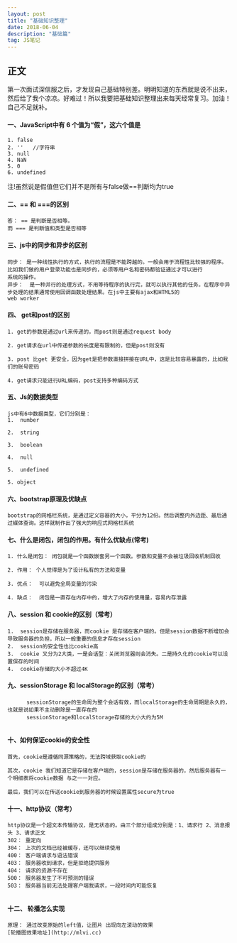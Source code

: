 ```yaml
---
layout: post
title: "基础知识整理"
date: 2018-06-04
description: "基础篇"
tag: JS笔记 
---
```


## 正文
  第一次面试深信服之后，才发现自己基础特别差。明明知道的东西就是说不出来，然后给了我个凉凉。好难过！所以我要把基础知识整理出来每天经常复习。加油！
  自己不足就补。
  #### 一、JavaScript中有 6 个值为“假”，这六个值是
```
1. false
2. ''   //字符串
3. null
4. NaN
5. 0
6. undefined
```
注!虽然说是假值但它们并不是所有与false做==判断均为true
<br>

 #### 二、== 和 ===的区别
 ```
 答： == 是判断是否相等。
 而 === 是判断值和类型是否相等
 
 ```
#### 三、js中的同步和异步的区别
```
同步： 是一种线性执行的方式，执行的流程是不能跨越的。一般会用于流程性比较强的程序。比如我们做的用户登录功能也是同步的，必须等用户名和密码都验证通过才可以进行
系统的操作。
异步：  是一种并行的处理方式，不用等待程序的执行完，就可以执行其他的任务。在程序中异步处理的结果通常使用回调函数处理结果。在js中主要有ajax和HTML5的
web worker
```
#### 四、 get和post的区别

```
1. get的参数是通过url来传递的，而post则是通过request body 

2. get请求在url中传递参数的长度是有限制的，但是post则没有

3. post 比get 更安全，因为get是把参数直接拼接在URL中，这是比较容易暴露的，比如我们的账号密码

4. get请求只能进行URL编码，post支持多种编码方式
```
#### 五、Js的数据类型

```
js中有6中数据类型，它们分别是：
1.  number

2.  string

3.  boolean

4.  null

5.  undefined

5. object

```

#### 六、bootstrap原理及优缺点

```
bootstrap的网格栏系统，是通过定义容器的大小，平分为12份。然后调整内外边距、最后通过媒体查询。这样就制作出了强大的响应式网格栏系统

```

#### 七、什么是闭包，闭包的作用。有什么优缺点(常考)

```
1. 什么是闭包： 闭包就是一个函数嵌套另一个函数。参数和变量不会被垃圾回收机制回收

2. 作用： 个人觉得是为了设计私有的方法和变量

3. 优点：  可以避免全局变量的污染

4. 缺点：  闭包是一直存在内存中的，增大了内存的使用量，容易内存泄露

```
#### 八、session 和 cookie的区别（常考）

```
1.  session是存储在服务器，而cookie 是存储在客户端的。但是session数据不断增加会导致服务器的负担，所以一般重要的信息才存在session
2.  session的安全性也比cookie高
3.  cookie 又分为2大类，一是会话型：关闭浏览器则会消失。二是持久化的cookie可以设置保存的时间
4.  cookie存储的大小不超过4K
```
#### 九、sessionStorage 和 localStorage的区别（常考）

```
      sessionStorage的生命周为整个会话有效，而localStorage的生命周期是永久的，也就是说如果不主动删除是一直存在的
      sessionStorage和localStorage存储的大小大约为5M


```
#### 十、如何保证cookie的安全性

```
首先，cookie是遵循同源策略的，无法跨域获取cookie的

其次，cookie 我们知道它是存储在客户端的，session是存储在服务器的，然后服务器有一个明细表将cookie数据 与之一一对应。

最后，我们可以在传送cookie到服务器的时候设置属性secure为true

```

#### 十一、http协议（常考）

```
http协议是一个超文本传输协议，是无状态的。由三个部分组成分别是：1、请求行 2、消息报头 3、请求正文 
302： 重定向
304： 上次的文档已经被缓存，还可以继续使用
400： 客户端请求与语法错误
403： 服务器收到请求，但是拒绝提供服务
404： 请求的资源不存在
500： 服务器发生了不可预测的错误
503： 服务器当前无法处理客户端我请求，一段时间内可能恢复


```
#### 十二、 轮播怎么实现
```
原理： 通过改变原始的left值，让图片 出现向左滚动的效果
[轮播图效果地址](http://mlvi.cc)


```




